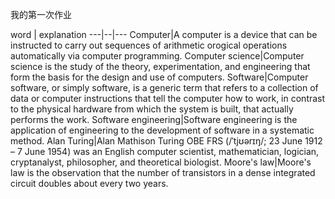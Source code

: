 我的第一次作业

word | explanation
---|--|---
Computer|A computer is a device that can be instructed to carry out sequences of arithmetic orogical operations automatically via computer programming.
Computer science|Computer science is the study of the theory, experimentation, and engineering that form the basis for the design and use of computers.
Software|Computer software, or simply software, is a generic term that refers to a collection of data or computer instructions that tell the computer how to work, in contrast to the physical hardware from which the system is built, that actually performs the work.
Software engineering|Software engineering is the application of engineering to the development of software in a systematic method.
Alan Turing|Alan Mathison Turing OBE FRS (/ˈtjʊərɪŋ/; 23 June 1912 – 7 June 1954) was an English computer scientist, mathematician, logician, cryptanalyst, philosopher, and theoretical biologist.
Moore's law|Moore's law is the observation that the number of transistors in a dense integrated circuit doubles about every two years. 